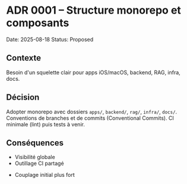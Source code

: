 # ADR 0001 – Structure monorepo et composants
Date: 2025-08-18
Status: Proposed

## Contexte
Besoin d'un squelette clair pour apps iOS/macOS, backend, RAG, infra, docs.

## Décision
Adopter monorepo avec dossiers `apps/`, `backend/`, `rag/`, `infra/`, `docs/`.
Conventions de branches et de commits (Conventional Commits).
CI minimale (lint) puis tests à venir.

## Conséquences
+ Visibilité globale
+ Outillage CI partagé
- Couplage initial plus fort
